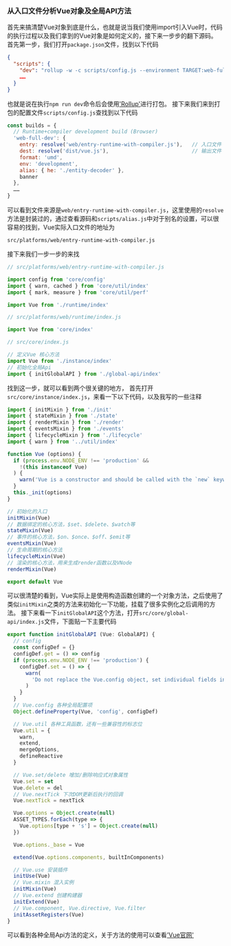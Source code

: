 ### 从入口文件分析Vue对象及全局API方法
首先来搞清楚Vue对象到底是什么，也就是说当我们使用import引入Vue时，代码的执行过程以及我们拿到的Vue对象是如何定义的，接下来一步步的翻下源码。
首先第一步，我们打开`package.json`文件，找到以下代码
```json
{
  "scripts": {
    "dev": "rollup -w -c scripts/config.js --environment TARGET:web-full-dev",
    ……
  }
}
```
也就是说在执行`npm run dev`命令后会使用['Rollup'](https://www.rollupjs.com/guide/zh)进行打包。
接下来我们来到打包的配置文件`scripts/config.js`查找到以下代码
```javascript
const builds = {
  // Runtime+compiler development build (Browser)
  'web-full-dev': {
    entry: resolve('web/entry-runtime-with-compiler.js'),	// 入口文件
    dest: resolve('dist/vue.js'),							// 输出文件
    format: 'umd',
    env: 'development',
    alias: { he: './entity-decoder' },
    banner
  },
  ……
}
```
可以看到文件来源是`web/entry-runtime-with-compiler.js`，这里使用的`resolve`方法是封装过的，通过查看源码和`scripts/alias.js`中对于别名的设置，可以很容易的找到，Vue实际入口文件的地址为
```
src/platforms/web/entry-runtime-with-compiler.js
```
接下来我们一步一步的来找
```javascript
// src/platforms/web/entry-runtime-with-compiler.js

import config from 'core/config'
import { warn, cached } from 'core/util/index'
import { mark, measure } from 'core/util/perf'

import Vue from './runtime/index'

// src/platforms/web/runtime/index.js

import Vue from 'core/index'

// src/core/index.js

// 定义Vue 核心方法
import Vue from './instance/index'
// 初始化全局Api		
import { initGlobalAPI } from './global-api/index'	
```
找到这一步，就可以看到两个很关键的地方， 首先打开`src/core/instance/index.js`，来看一下以下代码，以及我写的一些注释
```javascript
import { initMixin } from './init'
import { stateMixin } from './state'
import { renderMixin } from './render'
import { eventsMixin } from './events'
import { lifecycleMixin } from './lifecycle'
import { warn } from '../util/index'

function Vue (options) {
  if (process.env.NODE_ENV !== 'production' &&
    !(this instanceof Vue)
  ) {
    warn('Vue is a constructor and should be called with the `new` keyword')
  }
  this._init(options)
}

// 初始化的入口
initMixin(Vue)
// 数据绑定的核心方法，$set、$delete、$watch等
stateMixin(Vue)
// 事件的核心方法，$on、$once、$off、$emit等
eventsMixin(Vue)
// 生命周期的核心方法
lifecycleMixin(Vue)
// 渲染的核心方法，用来生成render函数以及VNode
renderMixin(Vue)

export default Vue

```
可以很清楚的看到，Vue实际上是使用构造函数创建的一个对象方法，之后使用了类似`initMixin`之类的方法来初始化一下功能，挂载了很多实例化之后调用的方法。
接下来看一下`initGlobalAPI`这个方法，打开`src/core/global-api/index.js`文件，下面贴一下主要代码
```javascript
export function initGlobalAPI (Vue: GlobalAPI) {
  // config
  const configDef = {}
  configDef.get = () => config
  if (process.env.NODE_ENV !== 'production') {
    configDef.set = () => {
      warn(
        'Do not replace the Vue.config object, set individual fields instead.'
      )
    }
  }
  // Vue.config 各种全局配置项
  Object.defineProperty(Vue, 'config', configDef)

  // Vue.util 各种工具函数，还有一些兼容性的标志位
  Vue.util = {
    warn,
    extend,
    mergeOptions,
    defineReactive
  }

  // Vue.set/delete 增加/删除响应式对象属性
  Vue.set = set
  Vue.delete = del
  // Vue.nextTick 下次DOM更新后执行的回调
  Vue.nextTick = nextTick

  Vue.options = Object.create(null)
  ASSET_TYPES.forEach(type => {
    Vue.options[type + 's'] = Object.create(null)
  })

  Vue.options._base = Vue

  extend(Vue.options.components, builtInComponents)

  // Vue.use 安装插件
  initUse(Vue)
  // Vue.mixin 混入实例
  initMixin(Vue)
  // Vue.extend 创建构建器
  initExtend(Vue)
  // Vue.component, Vue.directive, Vue.filter
  initAssetRegisters(Vue)
}
```
可以看到各种全局Api方法的定义，关于方法的使用可以查看['Vue官网'](https://cn.vuejs.org/v2/api/#Vue-extend)